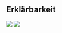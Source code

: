 ## Erklärbarkeit
![](https://asset.cml.dev/c47b6d60b0dad0e7e91a5eaf35f66736831bfefe?cml=png)
![](https://asset.cml.dev/7b9d6dae92ce802ccd7b2c584cdbdd1fe04412cb?cml=png)
